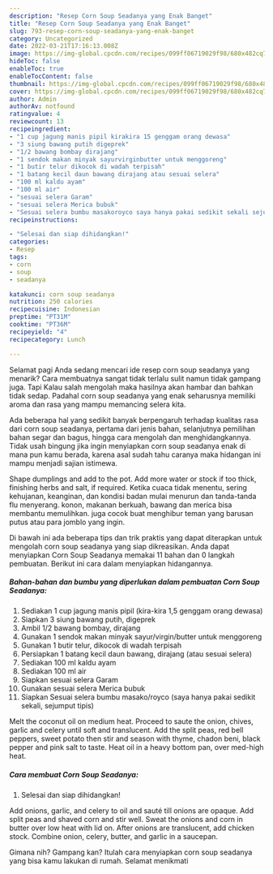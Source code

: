 ```yaml
---
description: "Resep Corn Soup Seadanya yang Enak Banget"
title: "Resep Corn Soup Seadanya yang Enak Banget"
slug: 793-resep-corn-soup-seadanya-yang-enak-banget
category: Uncategorized
date: 2022-03-21T17:16:13.008Z
image: https://img-global.cpcdn.com/recipes/099ff06719029f98/680x482cq70/corn-soup-seadanya-foto-resep-utama.jpg
hideToc: false
enableToc: true
enableTocContent: false
thumbnail: https://img-global.cpcdn.com/recipes/099ff06719029f98/680x482cq70/corn-soup-seadanya-foto-resep-utama.jpg
cover: https://img-global.cpcdn.com/recipes/099ff06719029f98/680x482cq70/corn-soup-seadanya-foto-resep-utama.jpg
author: Admin
authorAv: notfound
ratingvalue: 4
reviewcount: 13
recipeingredient:
- "1 cup jagung manis pipil kirakira 15 genggam orang dewasa"
- "3 siung bawang putih digeprek"
- "1/2 bawang bombay dirajang"
- "1 sendok makan minyak sayurvirginbutter untuk menggoreng"
- "1 butir telur dikocok di wadah terpisah"
- "1 batang kecil daun bawang dirajang atau sesuai selera"
- "100 ml kaldu ayam"
- "100 ml air"
- "sesuai selera Garam"
- "sesuai selera Merica bubuk"
- "Sesuai selera bumbu masakoroyco saya hanya pakai sedikit sekali sejumput tipis"
recipeinstructions:

- "Selesai dan siap dihidangkan!"
categories:
- Resep
tags:
- corn
- soup
- seadanya

katakunci: corn soup seadanya 
nutrition: 250 calories
recipecuisine: Indonesian
preptime: "PT31M"
cooktime: "PT36M"
recipeyield: "4"
recipecategory: Lunch

---
```



Selamat pagi Anda sedang mencari ide resep corn soup seadanya yang menarik? Cara membuatnya sangat tidak terlalu sulit namun tidak gampang juga. Tapi Kalau salah mengolah maka hasilnya akan hambar dan bahkan tidak sedap. Padahal corn soup seadanya yang enak seharusnya memiliki aroma dan rasa yang mampu memancing selera kita.


Ada beberapa hal yang sedikit banyak berpengaruh terhadap kualitas rasa dari corn soup seadanya, pertama dari jenis bahan, selanjutnya pemilihan bahan segar dan bagus, hingga cara mengolah dan menghidangkannya. Tidak usah bingung jika ingin menyiapkan corn soup seadanya enak di mana pun kamu berada, karena asal sudah tahu caranya maka hidangan ini mampu menjadi sajian istimewa.

Shape dumplings and add to the pot. Add more water or stock if too thick, finishing herbs and salt, if required. Ketika cuaca tidak menentu, sering kehujanan, keanginan, dan kondisi badan mulai menurun dan tanda-tanda flu menyerang. konon, makanan berkuah, bawang dan merica bisa membantu memulihkan. juga cocok buat menghibur teman yang barusan putus atau para jomblo yang ingin.


Di bawah ini ada beberapa tips dan trik praktis yang dapat diterapkan untuk mengolah corn soup seadanya yang siap dikreasikan. Anda dapat menyiapkan Corn Soup Seadanya memakai 11 bahan dan 0 langkah pembuatan. Berikut ini cara dalam menyiapkan hidangannya.

<!--inarticleads1-->

##### Bahan-bahan dan bumbu yang diperlukan dalam pembuatan Corn Soup Seadanya:

1. Sediakan 1 cup jagung manis pipil (kira-kira 1,5 genggam orang dewasa)
1. Siapkan 3 siung bawang putih, digeprek
1. Ambil 1/2 bawang bombay, dirajang
1. Gunakan 1 sendok makan minyak sayur/virgin/butter untuk menggoreng
1. Gunakan 1 butir telur, dikocok di wadah terpisah
1. Persiapkan 1 batang kecil daun bawang, dirajang (atau sesuai selera)
1. Sediakan 100 ml kaldu ayam
1. Sediakan 100 ml air
1. Siapkan sesuai selera Garam
1. Gunakan sesuai selera Merica bubuk
1. Siapkan Sesuai selera bumbu masako/royco (saya hanya pakai sedikit sekali, sejumput tipis)


Melt the coconut oil on medium heat. Proceed to saute the onion, chives, garlic and celery until soft and translucent. Add the split peas, red bell peppers, sweet potato then stir and season with thyme, chadon beni, black pepper and pink salt to taste. Heat oil in a heavy bottom pan, over med-high heat. 

<!--inarticleads2-->

##### Cara membuat Corn Soup Seadanya:


1. Selesai dan siap dihidangkan!

Add onions, garlic, and celery to oil and sauté till onions are opaque. Add split peas and shaved corn and stir well. Sweat the onions and corn in butter over low heat with lid on. After onions are translucent, add chicken stock. Combine onion, celery, butter, and garlic in a saucepan. 

Gimana nih? Gampang kan? Itulah cara menyiapkan corn soup seadanya yang bisa kamu lakukan di rumah. Selamat menikmati
